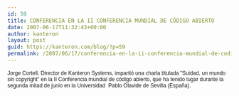 ```yaml
---
id: 59
title: CONFERENCIA EN LA II CONFERENCIA MUNDIAL DE CÓDIGO ABIERTO
date: 2007-06-17T11:32:43+00:00
author: kanteron
layout: post
guid: https://kanteron.com/blog/?p=59
permalink: /2007/06/17/conferencia-en-la-ii-conferencia-mundial-de-codigo-abierto/
---
```

<p style="font: normal normal normal 12px/normal Helvetica;margin: 0px">
  Jorge Cortell, Director de Kanteron Systems, impartió una charla titulada "Suidad, un mundo sin copyright" en la II Conferencia mundial de código abierto, que ha tenido lugar durante la segunda mitad de junio en la Universidad  Pablo Olavide de Sevilla (España).
</p>

<font size="3" face="Helvetica, 'Times New Roman', Times, serif" class="Apple-style-span"><span style="font-size: 12px;line-height: normal" class="Apple-style-span"></span></font>